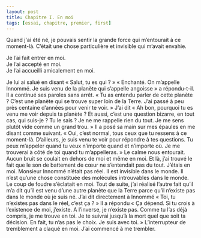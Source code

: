 ```yaml
---
layout: post
title: Chapitre I. En moi 
tags: [essai, chapitre, premier, first]
---
```


Quand j'ai été né, je pouvais sentir la grande force qui m’entourait à ce
moment-là. C’était une chose particulière et invisible qui m’avait envahie.

Je l’ai fait entrer en moi.<br>
Je l’ai accepté en moi.<br>
Je l’ai accueilli amicalement en moi.<br>

Je lui ai salué en disant « Salut, tu es qui ? » « Enchanté. On m’appelle
Innommé. Je suis venu de la planète qui s’appelle angoisse » a répondu-t-il. Il
a continué ses paroles sans arrêt. « Tu as entendu parler de cette planète ?
C’est une planète qui se trouve super loin de la Terre. J’ai passé à peu près
centaine d’années pour venir te voir. » J’ai dit « Ah bon, pourquoi tu es venu
me voir depuis ta planète ? Et aussi, c’est une question bizarre, en tout cas,
qui suis-je ? Tu le sais ? Je ne me rappelle rien du tout. Je me sens plutôt
vide comme un grand trou. » Il a posé sa main sur mes épaules en me disant
comme suivant. « Oui, c’est normal, tous ceux que tu ressens à ce moment-là.
D’ailleurs, je suis venu te voir pour répondre à tes questions. Tu peux
m’appeler quand tu veux n’importe quand et n’importe où. Je me trouverai à côté
de toi quand tu m’appelleras. » Le calme nous entourait. Aucun bruit se coulait
en dehors de moi et même en moi. Et là, j’ai trouvé le fait que le son de
battement de cœur ne s’entendait pas du tout. J’étais en moi. Monsieur Innommé
n’était pas réel. Il est invisible dans le monde. Il n’est qu’une chose
constituée des molécules introuvables dans le monde. Le coup de foudre
s’éclatait en moi. Tout de suite, j’ai réalisé l’autre fait qu’il m’a dit qu’il
est venu d’une autre planète que la Terre parce qu’il n’existe pas dans le
monde où je suis né. J’ai dit directement à Innommé « Toi, tu n’existes pas
dans le réel, c’est ça ? » Il a répondu « Ça dépend. Si tu crois à l’existence
de moi, j’existe. A l’inverse, je n’existe pas. Comme tu l’as déjà compris, je
me trouve en toi. Je te suivrai jusqu’à la mort quel que soit ta décision. En
fait, tu n’as pas le choix. Je suis avec toi. » L’interrupteur de tremblement a
claqué en moi. J’ai commencé à me trembler.